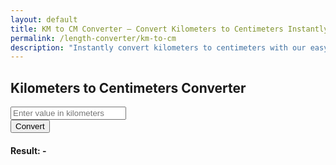 ```yaml
---
layout: default
title: KM to CM Converter – Convert Kilometers to Centimeters Instantly
permalink: /length-converter/km-to-cm
description: "Instantly convert kilometers to centimeters with our easy tool. Get fast, accurate results for mapping, science, and engineering."
--- 
```




<div class="container p-4">
    <div class="card shadow-lg p-4 col-12 col-sm-8 col-md-6">
        <h2 class="text-center mb-4">Kilometers to Centimeters Converter</h2>
        <div class="mb-3">
            <input type="number" id="inputValue" class="form-control shadow" placeholder="Enter value in kilometers">
        </div>
        <button class="btn btn-primary btn-shadow w-100" onclick="convert()">Convert</button>
        <div class="mt-3">
            <h4>Result: <span id="result">-</span></h4>
        </div>
    </div>
</div>

<script>
    function convert() {
        let inputValue = document.getElementById("inputValue").value;
        let resultElement = document.getElementById("result");

        if (inputValue === "" || isNaN(inputValue)) {
            resultElement.innerText = "Please enter a valid number";
            return;
        }

        let result = inputValue * 100000; // Convert kilometers to centimeters
        resultElement.innerText = result.toFixed(2) + " cm";
    }
</script>